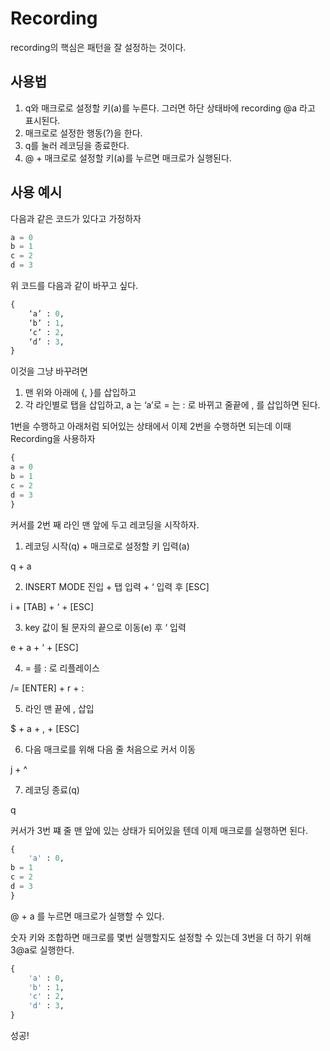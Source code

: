 # Recording
recording의 핵심은 패턴을 잘 설정하는 것이다.

## 사용법

1. q와 매크로로 설정할 키(a)를 누른다. 그러면 하단 상태바에 recording @a 라고 표시된다.
2. 매크로로 설정한 행동(?)을 한다.
3. q를 눌러 레코딩을 종료한다.
4. @ + 매크로로 설정할 키(a)를 누르면 매크로가 실행된다.

## 사용 예시

다음과 같은 코드가 있다고 가정하자

```python
a = 0
b = 1
c = 2
d = 3
```

위 코드를 다음과 같이 바꾸고 싶다.

```python
{
    ‘a’ : 0,
    ‘b’ : 1,
    ‘c’ : 2,
    ‘d’ : 3,
}
```

이것을 그냥 바꾸려면 

1. 맨 위와 아래에 {, }를 삽입하고
2. 각 라인별로 탭을 삽입하고, a 는 ‘a’로 = 는 : 로 바뀌고 줄끝에 , 를 삽입하면 된다.

1번을 수행하고 아래처럼 되어있는 상태에서  이제 2번을 수행하면 되는데 이때 Recording을 사용하자

```Python
{
a = 0
b = 1
c = 2
d = 3
}
```

커서를 2번 째 라인 맨 앞에 두고 레코딩을 시작하자.

1. 레코딩 시작(q) + 매크로로 설정할 키 입력(a)

q + a

2. INSERT MODE 진입 + 탭 입력 + ‘ 입력 후 [ESC]

i + [TAB]  + ‘ + [ESC]

3. key 값이 될 문자의 끝으로 이동(e) 후 ‘ 입력

e + a + ‘ + [ESC]   

4. = 를 : 로 리플레이스

/= [ENTER] + r + :

5. 라인 맨 끝에 , 삽입

$ + a + , + [ESC]

6. 다음 매크로를 위해 다음 줄 처음으로 커서 이동

j + ^

7. 레코딩 종료(q)

q

커서가 3번 쨰 줄 맨 앞에 있는 상태가 되어있을 텐데 이제 매크로를 실행하면 된다.

```python
{
    'a' : 0,
b = 1
c = 2
d = 3
}
```

@ + a 를 누르면 매크로가 실행할 수 있다.

숫자 키와 조합하면 매크로를 몇번 실행할지도 설정할 수 있는데 3번을 더 하기 위해 3@a로 실행한다.

```python
{
    'a' : 0,
    'b' : 1,
    'c' : 2,
    'd' : 3,
}
```

성공!
